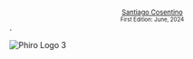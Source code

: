 <div align="center">
  <sub> <a href="https://www.linkedin.com/in/santiago-cosentino-2923ab156/" target="_blank">Santiago Cosentino</a><br>
  <small> First Edition: June, 2024</small>  
  </sub>
</div>
.

![Phiro Logo 3](https://github.com/sacosent/sacosent/assets/72815091/bf93c88c-0eb8-49f8-add4-1c94996d32df)

<!--
**sacosent/sacosent** is a ✨ _special_ ✨ repository because its `README.md` (this file) appears on your GitHub profile.

Here are some ideas to get you started:

- 🔭 I’m currently working on ...
- 🌱 I’m currently learning ...
- 👯 I’m looking to collaborate on ...
- 🤔 I’m looking for help with ...
- 💬 Ask me about ...
- 📫 How to reach me: ...
- 😄 Pronouns: ...
- ⚡ Fun fact: ...
-->
